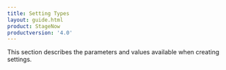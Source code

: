 ```yaml
---
title: Setting Types
layout: guide.html
product: StageNow
productversion: '4.0'
---
```


This section describes the parameters and values available when creating settings. 













